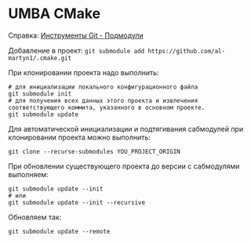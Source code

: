 # UMBA CMake

Справка: [Инструменты Git - Подмодули](https://git-scm.com/book/ru/v2/%D0%98%D0%BD%D1%81%D1%82%D1%80%D1%83%D0%BC%D0%B5%D0%BD%D1%82%D1%8B-Git-%D0%9F%D0%BE%D0%B4%D0%BC%D0%BE%D0%B4%D1%83%D0%BB%D0%B8)

Добавление в проект: `git submodule add https://github.com/al-martyn1/.cmake.git`

При клонировании проекта надо выполнить:
```
# для инициализации локального конфигурационного файла
git submodule init
# для получения всех данных этого проекта и извлечения соответствующего коммита, указанного в основном проекте.
git submodule update 
```

Для автоматической инициализации и подтягивания сабмодулей при клонировании проекта можно выполнить:
```
git clone --recurse-submodules YOU_PROJECT_ORIGIN
```

При обновлении существующего проекта до версии с сабмодулями выполняем:
```
git submodule update --init
# или
git submodule update --init --recursive
```

Обновляем так:
```
git submodule update --remote
```

